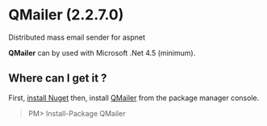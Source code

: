 # QMailer (2.2.7.0)
Distributed mass email sender for aspnet

**QMailer** can by used with Microsoft .Net 4.5 (minimum).

## Where can I get it ?

First, [install Nuget](http://docs.nuget.org/docs/start-here/installing-nuget) then, install [QMailer](http://www.nuget.org/packages/qmailer) from the package manager console.

> PM> Install-Package QMailer 

